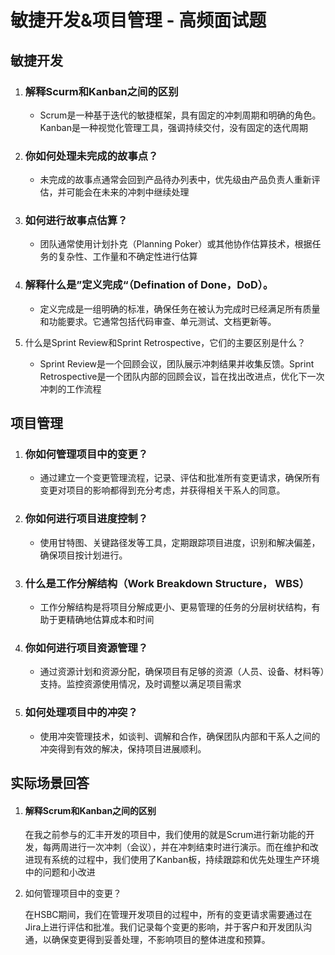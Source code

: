 # 敏捷开发&项目管理 - 高频面试题

## 敏捷开发

1. ### 解释Scurm和Kanban之间的区别

   - Scrum是一种基于迭代的敏捷框架，具有固定的冲刺周期和明确的角色。Kanban是一种视觉化管理工具，强调持续交付，没有固定的迭代周期

2. ### 你如何处理未完成的故事点？

   - 未完成的故事点通常会回到产品待办列表中，优先级由产品负责人重新评估，并可能会在未来的冲刺中继续处理

3. ### 如何进行故事点估算？

   - 团队通常使用计划扑克（Planning Poker）或其他协作估算技术，根据任务的复杂性、工作量和不确定性进行估算

4. ### 解释什么是”定义完成“（Defination of Done，DoD）。

   - 定义完成是一组明确的标准，确保任务在被认为完成时已经满足所有质量和功能要求。它通常包括代码审查、单元测试、文档更新等。

5. 什么是Sprint Review和Sprint Retrospective，它们的主要区别是什么？

   - Sprint Review是一个回顾会议，团队展示冲刺结果并收集反馈。Sprint Retrospective是一个团队内部的回顾会议，旨在找出改进点，优化下一次冲刺的工作流程



## 项目管理

1. ### 你如何管理项目中的变更？

   - 通过建立一个变更管理流程，记录、评估和批准所有变更请求，确保所有变更对项目的影响都得到充分考虑，并获得相关干系人的同意。

2. ### 你如何进行项目进度控制？

   - 使用甘特图、关键路径发等工具，定期跟踪项目进度，识别和解决偏差，确保项目按计划进行。

3. ### 什么是工作分解结构（Work Breakdown Structure， WBS）

   - 工作分解结构是将项目分解成更小、更易管理的任务的分层树状结构，有助于更精确地估算成本和时间

4. ### 你如何进行项目资源管理？

   - 通过资源计划和资源分配，确保项目有足够的资源（人员、设备、材料等）支持。监控资源使用情况，及时调整以满足项目需求

5. ### 如何处理项目中的冲突？

   - 使用冲突管理技术，如谈判、调解和合作，确保团队内部和干系人之间的冲突得到有效的解决，保持项目进展顺利。 



## 实际场景回答

1. #### 解释Scrum和Kanban之间的区别

   在我之前参与的汇丰开发的项目中，我们使用的就是Scrum进行新功能的开发，每两周进行一次冲刺（会议），并在冲刺结束时进行演示。而在维护和改进现有系统的过程中，我们使用了Kanban板，持续跟踪和优先处理生产环境中的问题和小改进

2. 如何管理项目中的变更？

   在HSBC期间，我们在管理开发项目的过程中，所有的变更请求需要通过在Jira上进行评估和批准。我们记录每个变更的影响，并于客户和开发团队沟通，以确保变更得到妥善处理，不影响项目的整体进度和预算。